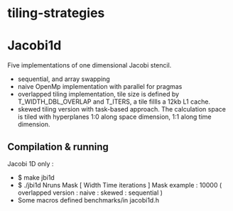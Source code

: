 # tiling-strategies

# Jacobi1d

Five implementations of one dimensional Jacobi stencil.
- sequential, and array swapping
- naive OpenMp implementation with parallel for pragmas
- overlapped tiling implementation, tile size is defined by T_WIDTH_DBL_OVERLAP and T_ITERS, a tile fillls a 12kb L1 cache.
- skewed tiling version with task-based approach. The calculation space is tiled with hyperplanes 1:0 along space dimension, 1:1 along time dimension.

## Compilation & running 

Jacobi 1D only :
  * $ make jbi1d
  * $ ./jbi1d Nruns Mask [ Width Time iterations ]
  Mask example : 10000 ( overlapped version : naive : skewed : sequential )
  * Some macros defined benchmarks/in jacobi1d.h


